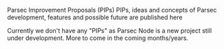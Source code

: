 Parsec Improvement Proposals (PIPs)
PIPs, ideas and concepts of Parsec development, features and possible future are published here

Currently we don't have any "PIPs" as Parsec Node is a new project still under development. More to come in the coming months/years.
